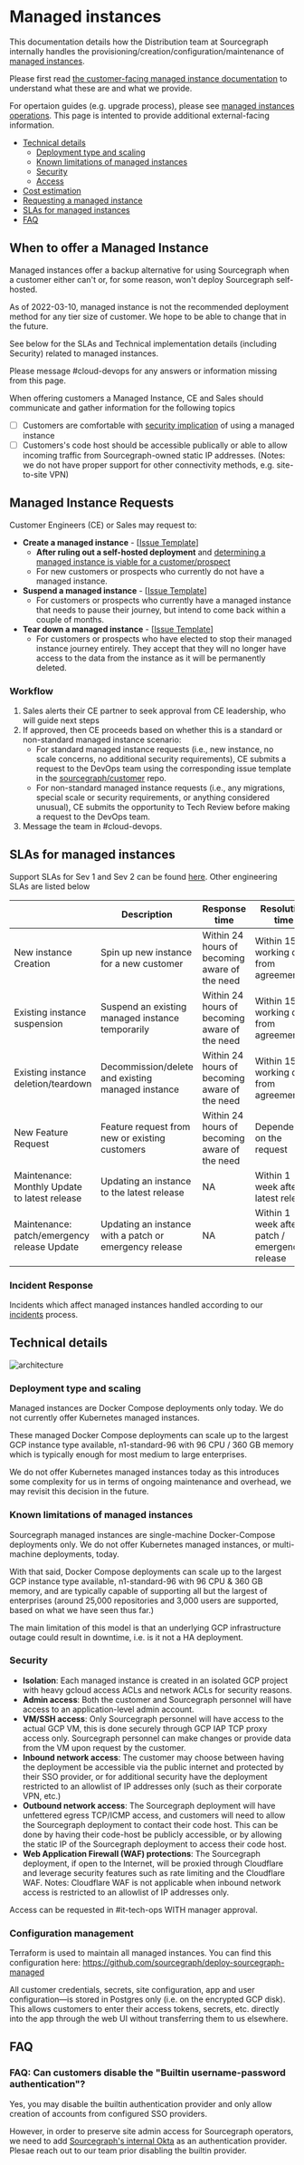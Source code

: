 # Managed instances

This documentation details how the Distribution team at Sourcegraph internally handles the provisioning/creation/configuration/maintenance of [managed instances](https://docs.sourcegraph.com/admin/install/managed).

Please first read [the customer-facing managed instance documentation](https://docs.sourcegraph.com/admin/install/managed) to understand what these are and what we provide.

For opertaion guides (e.g. upgrade process), please see [managed instances operations](./operations.md). This page is intented to provide additional external-facing information.

- [Technical details](#technical-details)
  - [Deployment type and scaling](#deployment-type-and-scaling)
  - [Known limitations of managed instances](#known-limitations-of-managed-instances)
  - [Security](#security)
  - [Access](#access)
- [Cost estimation](cost_estimation.md)
- [Requesting a managed instance](#requesting-a-managed-instance)
- [SLAs for managed instances](#slas-for-managed-instances)
- [FAQ](#faq)

## When to offer a Managed Instance

Managed instances offer a backup alternative for using Sourcegraph when a customer either can't or, for some reason, won't deploy Sourcegraph self-hosted.

As of 2022-03-10, managed instance is not the recommended deployment method for any tier size of customer. We hope to be able to change that in the future.

See below for the SLAs and Technical implementation details (including Security) related to managed instances.

Please message #cloud-devops for any answers or information missing from this page.

When offering customers a Managed Instance, CE and Sales should communicate and gather information for the following topics

- [ ] Customers are comfortable with [security implication](#security) of using a managed instance
- [ ] Customers's code host should be accessible publically or able to allow incoming traffic from Sourcegraph-owned static IP addresses. (Notes: we do not have proper support for other connectivity methods, e.g. site-to-site VPN)

## Managed Instance Requests

Customer Engineers (CE) or Sales may request to:

- **Create a managed instance** - [[Issue Template](https://github.com/sourcegraph/customer/issues/new?assignees=&labels=team%2Fdevops%2C+mi&template=new_managed_instance.md&title=)]
  - **After ruling out a self-hosted deployment** and [determining a managed instance is viable for a customer/prospect](https://docs.sourcegraph.com/admin/install/managed)
  - For new customers or prospects who currently do not have a managed instance.
- **Suspend a managed instance** - [[Issue Template](https://github.com/sourcegraph/customer/issues/new?assignees=&labels=team%2Fdevops&template=managed-instance-suspend.md&title=)]
  - For customers or prospects who currently have a managed instance that needs to pause their journey, but intend to come back within a couple of months.
- **Tear down a managed instance** - [[Issue Template](https://github.com/sourcegraph/customer/issues/new?assignees=&labels=team%2Fdevops&template=managed-instance-teardown.md&title=)]
  - For customers or prospects who have elected to stop their managed instance journey entirely. They accept that they will no longer have access to the data from the instance as it will be permanently deleted.

### Workflow

1.  Sales alerts their CE partner to seek approval from CE leadership, who will guide next steps
2.  If approved, then CE proceeds based on whether this is a standard or non-standard managed instance scenario:
    - For standard managed instance requests (i.e., new instance, no scale concerns, no additional security requirements), CE submits a request to the DevOps team using the corresponding issue template in the [sourcegraph/customer](https://github.com/sourcegraph/customer) repo.
    - For non-standard managed instance requests (i.e., any migrations, special scale or security requirements, or anything considered unusual), CE submits the opportunity to Tech Review before making a request to the DevOps team.
3.  Message the team in #cloud-devops.

## SLAs for managed instances

Support SLAs for Sev 1 and Sev 2 can be found [here](../../../../../support/index.md#slas). Other engineering SLAs are listed below

|                                               | Description                                            | Response time                                 | Resolution time                               |
| --------------------------------------------- | ------------------------------------------------------ | --------------------------------------------- | --------------------------------------------- |
| New instance Creation                         | Spin up new instance for a new customer                | Within 24 hours of becoming aware of the need | Within 15 working days from agreement         |
| Existing instance suspension                  | Suspend an existing managed instance temporarily       | Within 24 hours of becoming aware of the need | Within 15 working days from agreement         |
| Existing instance deletion/teardown           | Decommission/delete and existing managed instance      | Within 24 hours of becoming aware of the need | Within 15 working days from agreement         |
| New Feature Request                           | Feature request from new or existing customers         | Within 24 hours of becoming aware of the need | Dependenant on the request                    |
| Maintenance: Monthly Update to latest release | Updating an instance to the latest release             | NA                                            | Within 1 week after latest release            |
| Maintenance: patch/emergency release Update   | Updating an instance with a patch or emergency release | NA                                            | Within 1 week after patch / emergency release |

### Incident Response

Incidents which affect managed instances handled according to our [incidents](../../../process/incidents/index.md) process.

## Technical details

![architecture](https://storage.googleapis.com/sourcegraph-assets/managed-instance-architecture.png)

### Deployment type and scaling

Managed instances are Docker Compose deployments only today. We do not currently offer Kubernetes managed instances.

These managed Docker Compose deployments can scale up to the largest GCP instance type available, n1-standard-96 with 96 CPU / 360 GB memory which is typically enough for most medium to large enterprises.

We do not offer Kubernetes managed instances today as this introduces some complexity for us in terms of ongoing maintenance and overhead, we may revisit this decision in the future.

### Known limitations of managed instances

Sourcegraph managed instances are single-machine Docker-Compose deployments only. We do not offer Kubernetes managed instances, or multi-machine deployments, today.

With that said, Docker Compose deployments can scale up to the largest GCP instance type available, n1-standard-96 with 96 CPU & 360 GB memory, and are typically capable of supporting all but the largest of enterprises (around 25,000 repositories and 3,000 users are supported, based on what we have seen thus far.)

The main limitation of this model is that an underlying GCP infrastructure outage could result in downtime, i.e. is it not a HA deployment.

### Security

- **Isolation**: Each managed instance is created in an isolated GCP project with heavy gcloud access ACLs and network ACLs for security reasons.
- **Admin access**: Both the customer and Sourcegraph personnel will have access to an application-level admin account.
- **VM/SSH access**: Only Sourcegraph personnel will have access to the actual GCP VM, this is done securely through GCP IAP TCP proxy access only. Sourcegraph personnel can make changes or provide data from the VM upon request by the customer.
- **Inbound network access**: The customer may choose between having the deployment be accessible via the public internet and protected by their SSO provider, or for additional security have the deployment restricted to an allowlist of IP addresses only (such as their corporate VPN, etc.)
- **Outbound network access**: The Sourcegraph deployment will have unfettered egress TCP/ICMP access, and customers will need to allow the
  Sourcegraph deployment to contact their code host. This can be done by having their code-host be publicly accessible, or by allowing the static IP of the Sourcegraph deployment to access their code host.
- **Web Application Firewall (WAF) protections**: The Sourcegraph deployment, if open to the Internet, will be proxied through Cloudflare and leverage security features such as rate limiting and the Cloudflare WAF. Notes: Cloudflare WAF is not applicable when inbound network access is restricted to an allowlist of IP addresses only.

Access can be requested in #it-tech-ops WITH manager approval.

### Configuration management

Terraform is used to maintain all managed instances. You can find this configuration here: https://github.com/sourcegraph/deploy-sourcegraph-managed

All customer credentials, secrets, site configuration, app and user configuration—is stored in Postgres only (i.e. on the encrypted GCP disk). This allows customers to enter their access tokens, secrets, etc. directly into the app through the web UI without transferring them to us elsewhere.

## FAQ

### FAQ: Can customers disable the "Builtin username-password authentication"?

Yes, you may disable the builtin authentication provider and only allow creation of accounts from configured SSO providers.

However, in order to preserve site admin access for Sourcegraph operators, we need to add [Sourcegraph's internal Okta](./oidc_site_admin.md) as an authentication provider. Plesae reach out to our team prior disabling the builtin provider.
